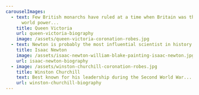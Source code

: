 ```yaml
---
carouselImages:
  - text: Few British monarchs have ruled at a time when Britain was the leading
      world power...
    title: Queen Victoria
    url: queen-victoria-biography
    image: /assets/queen-victoria-coronation-robes.jpg
  - text: Newton is probably the most influential scientist in history...
    title: Isaac Newton
    image: /assets/isaac-newton-william-blake-painting-isaac-newton.jpg
    url: isaac-newton-biography
  - image: /assets/winston-churchill-coronation-robes.jpg
    title: Winston Churchill
    text: Best known for his leadership during the Second World War...
    url: winston-churchill-biography
---
```

